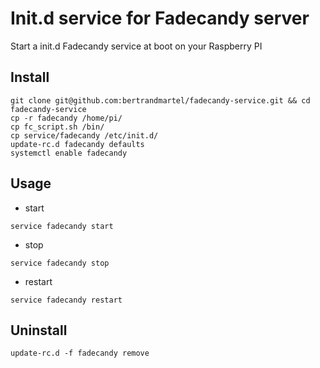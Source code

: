 # Init.d service for Fadecandy server

Start a init.d Fadecandy service at boot on your Raspberry PI

## Install

```
git clone git@github.com:bertrandmartel/fadecandy-service.git && cd fadecandy-service
cp -r fadecandy /home/pi/
cp fc_script.sh /bin/
cp service/fadecandy /etc/init.d/
update-rc.d fadecandy defaults
systemctl enable fadecandy
```

## Usage

* start
```
service fadecandy start
```

* stop
```
service fadecandy stop
```

* restart
```
service fadecandy restart
```

## Uninstall

```
update-rc.d -f fadecandy remove
```